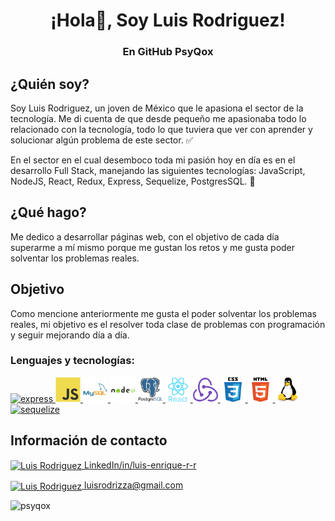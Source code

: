 

<h1 align="center">¡Hola👋, Soy Luis Rodriguez!</h1>
<h3 align="center">En GitHub PsyQox</h3>


<h2 align="left">¿Quién soy?</h2>
<p align="left">
Soy Luis Rodriguez, un joven de México que le apasiona el sector de la tecnología. Me di cuenta de que desde pequeño me apasionaba todo lo relacionado con la tecnología, todo lo que tuviera que ver con aprender y solucionar algún problema de este sector. ✅

En el sector en el cual desemboco toda mi pasión hoy en día es en el desarrollo Full Stack, manejando las siguientes tecnologías: JavaScript, NodeJS, React, Redux, Express, Sequelize, PostgresSQL. 🚀
</p>

<h2>¿Qué hago?</h2>
<p>Me dedico a desarrollar páginas web, con el objetivo de cada día superarme a mí mismo porque me gustan los retos y me gusta poder solventar los problemas reales.</p>

<h2>Objetivo</h2>
<p>Como mencione anteriormente me gusta el poder solventar los problemas reales, mi objetivo es el 
resolver toda clase de problemas con programación y seguir mejorando día a día.</p>

<h3 align="left">Lenguajes y tecnologías:</h3>
<p align="left"> <a href="https://expressjs.com" target="_blank" rel="noreferrer"> <img src="https://w7.pngwing.com/pngs/925/447/png-transparent-express-js-node-js-javascript-mongodb-node-js-text-trademark-logo.png" alt="express" width="40" height="40"/> </a> <a href="https://developer.mozilla.org/en-US/docs/Web/JavaScript" target="_blank" rel="noreferrer"> <img src="https://raw.githubusercontent.com/devicons/devicon/master/icons/javascript/javascript-original.svg" alt="javascript" width="40" height="40"/> </a> <a href="https://www.mysql.com/" target="_blank" rel="noreferrer"> <img src="https://raw.githubusercontent.com/devicons/devicon/master/icons/mysql/mysql-original-wordmark.svg" alt="mysql" width="40" height="40"/> </a> <a href="https://nodejs.org" target="_blank" rel="noreferrer"> <img src="https://raw.githubusercontent.com/devicons/devicon/master/icons/nodejs/nodejs-original-wordmark.svg" alt="nodejs" width="40" height="40"/> </a> <a href="https://www.postgresql.org" target="_blank" rel="noreferrer"> <img src="https://raw.githubusercontent.com/devicons/devicon/master/icons/postgresql/postgresql-original-wordmark.svg" alt="postgresql" width="40" height="40"/> </a> <a href="https://reactjs.org/" target="_blank" rel="noreferrer"> <img src="https://raw.githubusercontent.com/devicons/devicon/master/icons/react/react-original-wordmark.svg" alt="react" width="40" height="40"/> </a> <a href="https://redux.js.org" target="_blank" rel="noreferrer"> <img src="https://raw.githubusercontent.com/devicons/devicon/master/icons/redux/redux-original.svg" alt="redux" width="40" height="40"/> </a><a href="https://www.w3schools.com/css/" target="_blank" rel="noreferrer"> <img src="https://raw.githubusercontent.com/devicons/devicon/master/icons/css3/css3-original-wordmark.svg" alt="css3" width="40" height="40"/> </a> <a href="https://www.w3.org/html/" target="_blank" rel="noreferrer"> <img src="https://raw.githubusercontent.com/devicons/devicon/master/icons/html5/html5-original-wordmark.svg" alt="html5" width="40" height="40"/> </a> <a href="https://www.linux.org/" target="_blank" rel="noreferrer"> <img src="https://raw.githubusercontent.com/devicons/devicon/master/icons/linux/linux-original.svg" alt="linux" width="40" height="40"/> </a> <a href="https://sequelize.org"><img src="https://www.vectorlogo.zone/logos/sequelizejs/sequelizejs-icon.svg" alt="sequelize" width="40" height="40"/></a></p>

<h2>Información de contacto</h2>

<a href="https://www.linkedin.com/in/luis-enrique-r-r/" target="blank"><img align="center" src="https://upload.wikimedia.org/wikipedia/commons/thumb/8/81/LinkedIn_icon.svg/2048px-LinkedIn_icon.svg.png" alt="Luis Rodriguez" height="30" width="30" /> LinkedIn/in/luis-enrique-r-r</a>

<a href="mailto:luisrodrizza@gmail.com " target="blank"><img align="center" src="https://upload.wikimedia.org/wikipedia/commons/thumb/8/8c/Gmail_Icon_%282013-2020%29.svg/2560px-Gmail_Icon_%282013-2020%29.svg.png" alt="Luis Rodriguez" height="26" width="30" /> luisrodrizza@gmail.com</a>

<p align="left"> <img src="https://komarev.com/ghpvc/?username=psyqox&label=Profile%20views&color=0e75b6&style=flat" alt="psyqox" /> </p>